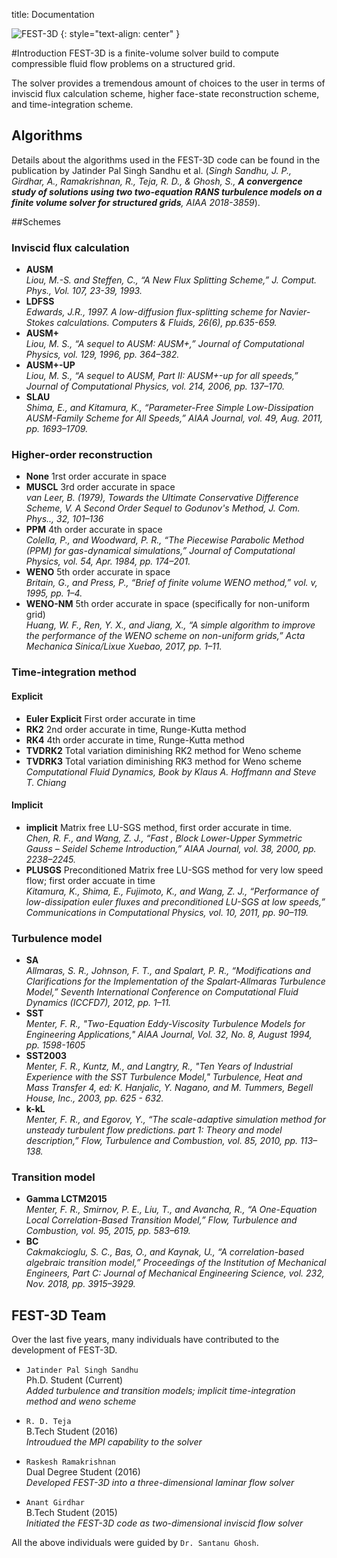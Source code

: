 title: Documentation

![FEST-3D](|media|/FEST3D.png)
{: style="text-align: center" }

#Introduction
FEST-3D is a finite-volume solver build to compute compressible fluid flow problems on a structured grid.

The solver provides a tremendous amount of choices to the user in terms of inviscid flux calculation
scheme, higher face-state reconstruction scheme, and time-integration scheme.

## Algorithms
Details about the algorithms used in the FEST-3D code can be found in the publication by Jatinder Pal Singh Sandhu et al. (_Singh Sandhu, J. P., Girdhar, A., Ramakrishnan, R., Teja, R. D., & Ghosh, S., **A convergence study of solutions using two two-equation RANS turbulence models on a finite volume solver for structured grids**, AIAA 2018-3859_).

##Schemes
### Inviscid flux calculation
* __AUSM__   
_Liou, M.-S. and Steffen, C., “A New Flux Splitting Scheme,” J. Comput. Phys., Vol. 107, 23-39, 1993._
* __LDFSS__  
_Edwards, J.R., 1997. A low-diffusion flux-splitting scheme for Navier-Stokes calculations. Computers & Fluids, 26(6), pp.635-659._
* __AUSM+__  
_Liou, M. S., “A sequel to AUSM: AUSM+,” Journal of Computational Physics, vol. 129, 1996, pp. 364–382._
* __AUSM+-UP__  
_Liou, M. S., “A sequel to AUSM, Part II: AUSM+-up for all speeds,” Journal of Computational Physics, vol. 214, 2006, pp. 137–170._
* __SLAU__  
_Shima, E., and Kitamura, K., “Parameter-Free Simple Low-Dissipation AUSM-Family Scheme for All Speeds,” AIAA Journal, vol. 49, Aug. 2011, pp. 1693–1709._
### Higher-order reconstruction
* __None__ 1rst order accurate in space
* __MUSCL__ 3rd order accurate in space  
_van Leer, B. (1979), Towards the Ultimate Conservative Difference Scheme, V. A Second Order Sequel to Godunov's Method, J. Com. Phys.., 32, 101–136_
* __PPM__ 4th order accurate in space  
_Colella, P., and Woodward, P. R., “The Piecewise Parabolic Method (PPM) for gas-dynamical simulations,” Journal of Computational Physics, vol. 54, Apr. 1984, pp. 174–201._
* __WENO__ 5th order accurate in space  
_Britain, G., and Press, P., “Brief of finite volume WENO method,” vol. v, 1995, pp. 1–4._
* __WENO-NM__ 5th order accurate in space (specifically for non-uniform grid)  
_Huang, W. F., Ren, Y. X., and Jiang, X., “A simple algorithm to improve the performance of the WENO scheme on non-uniform grids,” Acta Mechanica Sinica/Lixue Xuebao, 2017, pp. 1–11._


### Time-integration method
#### Explicit
* __Euler Explicit__ First order accurate in time
* __RK2__ 2nd order accurate in time, Runge-Kutta method
* __RK4__ 4th order accurate in time, Runge-Kutta method
* __TVDRK2__ Total variation diminishing RK2 method for Weno scheme
* __TVDRK3__ Total variation diminishing RK3 method for Weno scheme  
_Computational Fluid Dynamics, Book by Klaus A. Hoffmann and Steve T. Chiang_  
#### Implicit
* __implicit__ Matrix free LU-SGS method, first order accurate in time.  
_Chen, R. F., and Wang, Z. J., “Fast , Block Lower-Upper Symmetric Gauss – Seidel Scheme Introduction,” AIAA Journal, vol. 38, 2000, pp. 2238–2245._  
* __PLUSGS__ Preconditioned Matrix free LU-SGS method for very low speed flow; first order accuate in time  
_Kitamura, K., Shima, E., Fujimoto, K., and Wang, Z. J., “Performance of low-dissipation euler fluxes and preconditioned LU-SGS at low speeds,” Communications in Computational Physics, vol. 10, 2011, pp. 90–119._

### Turbulence model
* __SA__   
_Allmaras, S. R., Johnson, F. T., and Spalart, P. R., “Modifications and Clarifications for the Implementation of the Spalart-Allmaras Turbulence Model,” Seventh International Conference on Computational Fluid Dynamics (ICCFD7), 2012, pp. 1–11._
* __SST__   
_Menter, F. R., "Two-Equation Eddy-Viscosity Turbulence Models for Engineering Applications," AIAA Journal, Vol. 32, No. 8, August 1994, pp. 1598-1605_
* __SST2003__   
_Menter, F. R., Kuntz, M., and Langtry, R., "Ten Years of Industrial Experience with the SST Turbulence Model," Turbulence, Heat and Mass Transfer 4, ed: K. Hanjalic, Y. Nagano, and M. Tummers, Begell House, Inc., 2003, pp. 625 - 632._
* __k-kL__   
_Menter, F. R., and Egorov, Y., “The scale-adaptive simulation method for unsteady turbulent flow predictions. part 1: Theory and model description,” Flow, Turbulence and Combustion, vol. 85, 2010, pp. 113–138._

### Transition model
* __Gamma LCTM2015__   
_Menter, F. R., Smirnov, P. E., Liu, T., and Avancha, R., “A One-Equation Local Correlation-Based Transition Model,” Flow, Turbulence and Combustion, vol. 95, 2015, pp. 583–619._
* __BC__   
_Cakmakcioglu, S. C., Bas, O., and Kaynak, U., “A correlation-based algebraic transition model,” Proceedings of the Institution of Mechanical Engineers, Part C: Journal of Mechanical Engineering Science, vol. 232, Nov. 2018, pp. 3915–3929._


## FEST-3D Team
Over the last five years, many individuals have contributed to the development of FEST-3D. 

* ```Jatinder Pal Singh Sandhu```  
  Ph.D. Student (Current)  
  _Added turbulence and transition models; implicit time-integration method and weno scheme_   

* ```R. D. Teja```  
   B.Tech Student (2016)  
  _Introudued the MPI capability to the solver_  
 
* ```Raskesh Ramakrishnan```  
   Dual Degree Student (2016)   
  _Developed FEST-3D into a three-dimensional laminar flow solver_   

* ```Anant Girdhar```  
    B.Tech Student (2015)   
  _Initiated the FEST-3D code as two-dimensional inviscid flow solver_  

All the above individuals were guided by ```Dr. Santanu Ghosh```.

